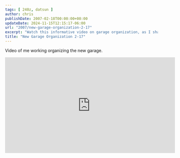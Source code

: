 ```yaml
---
tags: [ 240z, datsun ]
author: chris
publishDate: 2007-02-18T00:00:00+00:00
updateDate: 2024-11-15T12:15:17-06:00
url: "2007/new-garage-organization-2-17"
excerpt: "Watch this informative video on garage organization, as I share practical tips while tackling my new garage."
title: "New Garage Organization 2-17"
---
```


Video of me working organizing the new garage. 

<iframe width="560" height="315" src="https://www.youtube.com/embed/iRMes1B9v6g?si=Jx7YJ21ZmpdR5tpu" title="YouTube video player" frameborder="0" allow="accelerometer; autoplay; clipboard-write; encrypted-media; gyroscope; picture-in-picture; web-share" referrerpolicy="strict-origin-when-cross-origin" allowfullscreen></iframe>
